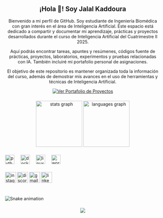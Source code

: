 <h2 align="center">¡Hola 👋! Soy Jalal Kaddoura</h2>

<p align="center">
  Bienvenido a mi perfil de GitHub. Soy estudiante de Ingeniería Biomédica con gran interés en el área de Inteligencia Artificial. Este espacio está dedicado a compartir y documentar mi aprendizaje, prácticas y proyectos desarrollados durante el curso de Inteligencia Artificial del Cuatrimestre II 2025.
</p>

<p align="center">
  Aquí podrás encontrar tareas, apuntes y resúmenes, códigos fuente de prácticas, proyectos, laboratorios, experimentos y pruebas relacionadas con IA. También incluiré mi portafolio personal de asignaciones.
</p>

<p align="center">
  El objetivo de este repositorio es mantener organizada toda la información del curso, además de demostrar mis avances en el uso de herramientas y técnicas de Inteligencia Artificial.
</p>

<p align="center">
  <a href="https://jalalk123.github.io/index.html" target="_blank">
    <img src="https://img.shields.io/badge/Ver%20portafolio%20de%20proyectos-Click%20aquí-blue?style=for-the-badge" alt="Ver Portafolio de Proyectos">
  </a>
</p>

###

<div align="center">
  <img src="https://github-readme-stats.vercel.app/api?username=Jalalk123&hide_title=false&hide_rank=false&show_icons=true&include_all_commits=true&count_private=true&disable_animations=false&theme=dracula&locale=en&hide_border=false" height="150" alt="stats graph"  />
  <img src="https://github-readme-stats.vercel.app/api/top-langs?username=Jalalk123&locale=en&hide_title=false&layout=compact&card_width=320&langs_count=5&theme=dracula&hide_border=false" height="150" alt="languages graph"  />
</div>

###

<div align="left">
  <img src="https://cdn.jsdelivr.net/gh/devicons/devicon/icons/python/python-original.svg" height="30" alt="python logo"  />
  <img width="12" />
  <img src="https://cdn.jsdelivr.net/gh/devicons/devicon/icons/docker/docker-original.svg" height="30" alt="docker logo"  />
  <img width="12" />
  <img src="https://cdn.jsdelivr.net/gh/devicons/devicon/icons/linux/linux-original.svg" height="30" alt="linux logo"  />
  <img width="12" />
  <img src="https://skillicons.dev/icons?i=wordpress" height="30" alt="wordpress logo"  />
</div>

###

<div align="left">
  <img src="https://img.shields.io/static/v1?message=Instagram&logo=instagram&label=&color=E4405F&logoColor=white&labelColor=&style=for-the-badge" height="35" alt="instagram logo"  />
  <img src="https://img.shields.io/static/v1?message=Discord&logo=discord&label=&color=7289DA&logoColor=white&labelColor=&style=for-the-badge" height="35" alt="discord logo"  />
  <img src="https://img.shields.io/static/v1?message=Gmail&logo=gmail&label=&color=D14836&logoColor=white&labelColor=&style=for-the-badge" height="35" alt="gmail logo"  />
  <img src="https://img.shields.io/static/v1?message=LinkedIn&logo=linkedin&label=&color=0077B5&logoColor=white&labelColor=&style=for-the-badge" height="35" alt="linkedin logo"  />
</div>

###

<br clear="both">

<img src="https://raw.githubusercontent.com/Jalalk123/Jalalk123/output/snake.svg" alt="Snake animation" />

###

<div align="center">
  <img src="https://profile-counter.glitch.me/Jalalk123/count.svg?"  />
</div>

###
